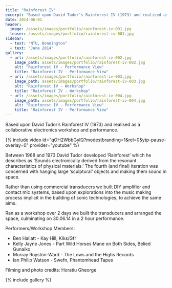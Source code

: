 ```yaml
---
title: "Rainforest IV"
excerpt: "Based upon David Tudor’s Rainforest IV (1973) and realised as a collaborative electronics workshop and performance."
date: 2014-06-01
header:
  image: /assets/images/portfolio/rainforest-iv-001.jpg
  teaser: /assets/images/portfolio/rainforest-iv-001.jpg
sidebar:
  - text: "NTU, Bonnington"
  - text: "June 2014"
gallery:
  - url: /assets/images/portfolio/rainforest-iv-002.jpg
    image_path: assets/images/portfolio/rainforest-iv-002.jpg
    alt: "Rainforest IV - Performance View"
    title: "Rainforest IV - Performance View"
  - url: /assets/images/portfolio/rainforest-iv-003.jpg
    image_path: assets/images/portfolio/rainforest-iv-003.jpg
    alt: "Rainforest IV - Workshop"
    title: "Rainforest IV - Workshop"
  - url: /assets/images/portfolio/rainforest-iv-004.jpg
    image_path: assets/images/portfolio/rainforest-iv-004.jpg
    alt: "Rainforest IV - Performance View"
    title: "Rainforest IV - Performance View"
---
```

Based upon David Tudor’s Rainforest IV (1973) and realised as a collaborative electronics workshop and performance.

{% include video id="qOH2WbbGylQ?modestbranding=1&rel=0&ytp-pause-overlay=0" provider="youtube" %}

Between 1968 and 1973 David Tudor developed ‘Rainforest’ which he describes as ‘Sounds electronically derived from the resonant characteristics of physical materials.’ The fourth (and final) iteration was concerned with hanging large ‘sculptural’ objects and making them sound in space.

Rather than using commercial transducers we built DIY amplifier and contact mic systems, based upon explorations into the music making process implicit in the building of sonic technologies, to achieve the same aims.

Ran as a workshop over 2 days we built the transducers and arranged the space, culminating on 30.06.14 in a 2 hour performance.

Performers/Workshop Members:
- Ben Hallatt - Kay Hill, Kiks/Gfr
- Kelly Jayne Jones - Part Wild Horses Mane on Both Sides, Belied Gunaiko
- Murray Royston-Ward - The Lows and the Highs Records
- Ian Philip Watson - Swefn, Phantomhead Tapes

Filming and photo credits: Horatiu Gheorge

{% include gallery %}

